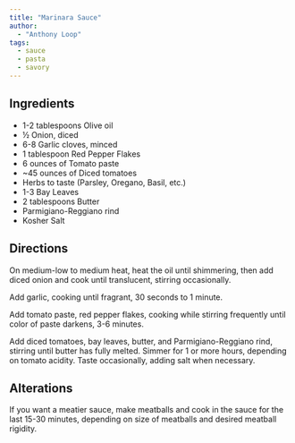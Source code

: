 ```yaml
---
title: "Marinara Sauce"
author:
  - "Anthony Loop"
tags:
  - sauce
  - pasta
  - savory
---
```


## Ingredients

- 1-2 tablespoons Olive oil
- ½ Onion, diced
- 6-8 Garlic cloves, minced
- 1 tablespoon Red Pepper Flakes
- 6 ounces of Tomato paste
- ~45 ounces of Diced tomatoes
- Herbs to taste (Parsley, Oregano, Basil, etc.)
- 1-3 Bay Leaves
- 2 tablespoons Butter
- Parmigiano-Reggiano rind
- Kosher Salt

## Directions

On medium-low to medium heat, heat the oil until shimmering, then add diced onion and cook until translucent, stirring occasionally.

Add garlic, cooking until fragrant, 30 seconds to 1 minute.

Add tomato paste, red pepper flakes, cooking while stirring frequently until color of paste darkens, 3-6 minutes.

Add diced tomatoes, bay leaves, butter, and Parmigiano-Reggiano rind, stirring until butter has fully melted. Simmer for 1 or more hours, depending on tomato acidity. Taste occasionally, adding salt when necessary.

## Alterations

If you want a meatier sauce, make meatballs and cook in the sauce for the last 15-30 minutes, depending on size of meatballs and desired meatball rigidity.
